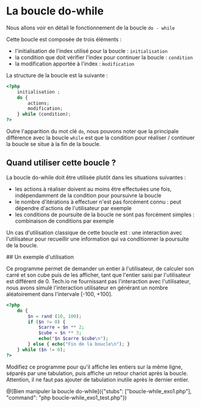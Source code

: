 # La boucle do-while

Nous allons voir en détail le fonctionnement de la boucle `do - while`

Cette boucle est composée de trois éléments :

- l'initialisation de l'index utilisé pour la boucle : `initialisation`
- la condition que doit vérifier l'index pour continuer la boucle : `condition`
- la modification apportée à l'index : ̀`modification`

La structure de la boucle est la suivante :

```php
<?php
    initialisation ;
    do {
        actions;
        modification;
    } while (condition);
?>
```

Outre l'apparition du mot clé `do`, nous pouvons noter que la principale différence avec la boucle `while` est que la condition pour réaliser / continuer la boucle se situe à la fin de la boucle.

## Quand utiliser cette boucle ?

La boucle do-while doit être utilisée plutôt dans les situations suivantes :

- les actions à réaliser doivent au moins être effectuées une fois, indépendamment de la condition pour poursuivre la boucle
- le nombre d'itérations à effectuer n'est pas forcément connu : peut dépendre d'actions de l'utilisateur par exemple
- les conditions de poursuite de la boucle ne sont pas forcément simples : combinaison de conditions par exemple

Un cas d'utilisation classique de cette boucle est : une interaction avec l'utilisateur pour recueillir une information qui va conditionner la poursuite de la boucle.

## Un exemple d'utilisation

Ce programme permet de demander un entier à l'utilisateur, de calculer son carré et son cube puis de les afficher, tant que l'entier saisi par l'utilisateur est différent de 0.
Tech.io ne fournissant pas l'interaction avec l'utilisateur, nous avons simulé l'interaction utilisateur en générant un nombre aléatoirement dans l'intervale [-100, +100]. 

```php runnable
<?php
    do {
        $n = rand (10, 100);
        if ($n != 0) {
            $carre = $n ** 2;
            $cube = $n ** 3;
            echo("$n $carre $cube\n");
        } else { echo("Fin de la boucle\n"); }
    } while ($n != 0);
?>
```

Modifiez ce programme pour qu'il affiche les entiers sur la même ligne, séparés par une tabulation, puis affiche un retour chariot après la boucle.
Attention, il ne faut pas ajouter de tabulation inutile après le dernier entier.

@[Bien manipuler la boucle do-while]({"stubs": ["boucle-while_exo1.php"], "command": "php boucle-while_exo1_test.php"})
